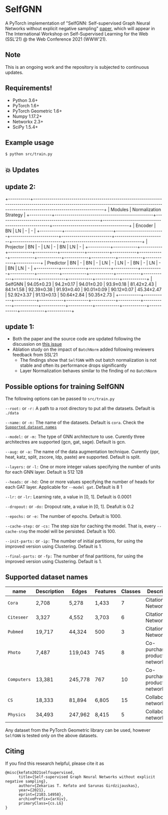 # SelfGNN

A PyTorch implementation of "SelfGNN: Self-supervised Graph Neural Networks without explicit negative sampling" [paper](https://arxiv.org/abs/2103.14958), which will appear in The International Workshop on Self-Supervised Learning for the Web (SSL'21) @ the Web Conference 2021 (WWW'21).

## Note
This is an ongoing work and the repository is subjected to continuous updates.



## Requirements!

-   Python 3.6+
-   PyTorch 1.6+
-   PyTorch Geometric 1.6+
-   Numpy 1.17.2+
-   Networkx 2.3+
-   SciPy 1.5.4+

## Example usage

```sh
$ python src/train.py
```

## :collision: Updates 

## update 2:

+-----------+-----------------------------------------------------------------------------------------------------------------------------------------------------------------------------------------------+
|  Modules  |                                                                                     Normalization Strategy                                                                                    |
+-----------+-------------------------------------------------+--------------------------------------------------+---------------------------------------------------+--------------------------------------+
|  Encoder  |                        BN                       |                        LN                        |                         -                         |                   -                  |
+-----------+------------------------+------------------------+------------------------+-------------------------+-------------------------+-------------------------+--------------------------------------+
| Projector |           BN           |            -           |           LN           |            -            |            BN           |            LN           |                   -                  |
+-----------+------------+-----------+------------+-----------+------------+-----------+------------+------------+------------+------------+------------+------------+------------+------------+------------+
| Predictor |     BN     |     -     |     BN     |     -     |     LN     |     -     |     LN     |      -     |     BN     |      -     |     LN     |      -     |     BN     |     LN     |      -     |
+-----------+------------+-----------+------------+-----------+------------+-----------+------------+------------+------------+------------+------------+------------+------------+------------+------------+
|  SelfGNN  | 94.05±0.23 | 94.2±0.17 | 94.01±0.20 | 93.9±0.18 | 81.42±2.43 | 84.1±1.58 | 92.39±0.38 | 91.93±0.40 | 90.01±0.09 | 90.12±0.07 | 45.34±2.47 | 52.92±3.37 | 91.13±0.13 | 50.64±2.84 | 50.35±2.73 |
+-----------+------------+-----------+------------+-----------+------------+-----------+------------+------------+------------+------------+------------+------------+------------+------------+------------+

## update 1:

- Both the paper and the source code are updated following the discussion on [this issue](https://github.com/zekarias-tilahun/SelfGNN/issues/1)
- Ablation study on the impact of ```BatchNorm``` added following reviewers feedback from SSL'21
   - The findings show that ```SelfGNN``` with out batch normalization is not stable and often its performance drops significantly
   - Layer Normalization behaves similar to the finding of no ```BatchNorm```

   
## Possible options for training SelfGNN


The following options can be passed to `src/train.py`

`--root:` or `-r:`
A path to a root directory to put all the datasets. Default is `./data`

`--name:` or `-n:`
The name of the datasets. Default is `cora`. Check the [`Supported dataset names`](#Supported-dataset-names)

`--model:` or `-m:`
The type of GNN architecture to use. Curently three architectres are supported (gcn, gat, sage).
Default is gcn.

`--aug:` or `-a:`
The name of the data augmentation technique. Curently (ppr, heat, katz, split, zscore, ldp, paste) are supported.
Default is split.

`--layers:` or `-l:`
One or more integer values specifying the number of units for each GNN layer.
Default is 512 128

`--heads:` or `-hd:`
One or more values specifying the number of heads for each GAT layer.
Applicable for `--model gat`. Default is 8 1

`--lr:` or `-lr:`
Learning rate, a value in [0, 1]. Default is 0.0001

`--dropout:` or `-do:`
Dropout rate, a value in [0, 1]. Deafult is 0.2

`--epochs:` or `-e:`
The number of epochs. Default is 1000.

`--cache-step:` or `-cs:`
The step size for caching the model. That is, every `--cache-step` the model will be persisted. Default is 100.

`--init-parts:` or `-ip:`
The number of initial partitions, for using the improved version using Clustering.
Default is 1.

`--final-parts:` or `-fp:`
The number of final partitions, for using the improved version using Clustering.
Default is 1.

## Supported dataset names

| name        | Description | Edges   | Features | Classes | Description                   |
| ----------- | ----------- | ------- | -------- | ------- | ----------------------------- |
| `Cora`      | 2,708       | 5,278   | 1,433    | 7       | Citation Network              |
| `Citeseer`  | 3,327       | 4,552   | 3,703    | 6       | Citation Network              |
| `Pubmed`    | 19,717      | 44,324  | 500      | 3       | Citation Network              |
| `Photo`     | 7,487       | 119,043 | 745      | 8       | Co-purchased products network |
| `Computers` | 13,381      | 245,778 | 767      | 10      | Co-purchased products network |
| `CS`        | 18,333      | 81,894  | 6,805    | 15      | Collaboration network         |
| `Physics`   | 34,493      | 247,962 | 8,415    | 5       | Collaboration network         |


Any dataset from the PyTorch Geometric library can be used, however `SelfGNN` is tested only on
the above datasets.


Citing
------

If you find this research helpful, please cite it as

```
@misc{kefato2021selfsupervised,
      title={Self-supervised Graph Neural Networks without explicit negative sampling}, 
      author={Zekarias T. Kefato and Sarunas Girdzijauskas},
      year={2021},
      eprint={2103.14958},
      archivePrefix={arXiv},
      primaryClass={cs.LG}
}
```